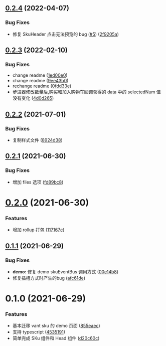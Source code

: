 ## [0.2.4](https://github.com/edram/vant-next-sku/compare/v0.2.3...v0.2.4) (2022-04-07)


### Bug Fixes

* 修复 SkuHeader 点击无法预览的 bug ([#5](https://github.com/edram/vant-next-sku/issues/5)) ([2f9205a](https://github.com/edram/vant-next-sku/commit/2f9205a45801648e4148864abcfc036a759dd670))

## [0.2.3](https://github.com/edram/vant-next-sku/compare/v0.2.2...v0.2.3) (2022-02-10)


### Bug Fixes

* change readme ([1ed00e0](https://github.com/edram/vant-next-sku/commit/1ed00e0db601fdef4e55690d4b04773dcf5d60ea))
* change readme ([9ee43b0](https://github.com/edram/vant-next-sku/commit/9ee43b0912cc8f40d94bc739f9fbf6a8658b94b3))
* rechange readme ([0fdd33e](https://github.com/edram/vant-next-sku/commit/0fdd33ee8dc0042347b0170bf2308f9d9bfca99c))
* 步进器修改数量后,购买和加入购物车回调获得的 data 中的 selectedNum 值没有变化 ([4d0d265](https://github.com/edram/vant-next-sku/commit/4d0d265747546e7e140bdcd682a57060808d4a8c))

## [0.2.2](https://github.com/edram/vant-next-sku/compare/v0.2.1...v0.2.2) (2021-07-01)


### Bug Fixes

* 复制样式文件 ([8924d38](https://github.com/edram/vant-next-sku/commit/8924d3851b4efbbe82c02f86961669ad6688c117))

## [0.2.1](https://github.com/edram/vant-next-sku/compare/v0.2.0...v0.2.1) (2021-06-30)


### Bug Fixes

* 增加 files 选项 ([fd89bc8](https://github.com/edram/vant-next-sku/commit/fd89bc822e136962026b402157a7e3d604410789))

# [0.2.0](https://github.com/edram/vant-next-sku/compare/v0.1.1...v0.2.0) (2021-06-30)


### Features

* 增加 rollup 打包 ([117167c](https://github.com/edram/vant-next-sku/commit/117167c9db7faecacfa103d2f27d7c7eb39aaba3))

## [0.1.1](https://github.com/edram/vant-next-sku/compare/v0.1.0...v0.1.1) (2021-06-29)


### Bug Fixes

* **demo:** 修复 demo skuEventBus 调用方式 ([00e14b8](https://github.com/edram/vant-next-sku/commit/00e14b8e9e0a618b6b541286fb72b5f48255e997))
* 修复插槽方式时产生的bug ([afc61de](https://github.com/edram/vant-next-sku/commit/afc61de443d36e8723bb6c4702f815f1fceaeb03))

# 0.1.0 (2021-06-29)


### Features

* 基本迁移 vant sku 的 demo 页面 ([855eaec](https://github.com/edram/vant-next-sku/commit/855eaec348a09b3adb0de1421b45d1f081012049))
* 支持 typescript ([4535191](https://github.com/edram/vant-next-sku/commit/45351913d8d2870fae61b984c9e7c75c4cf60e37))
* 简单完成 SKu 组件和 Head 组件 ([d20c60c](https://github.com/edram/vant-next-sku/commit/d20c60cb50c9c6aca10497f15f4374fcb3219d66))

